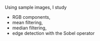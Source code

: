 Using sample images, I study 
- RGB components,
- mean filtering,
- median filtering,
- edge detection with the Sobel operator

